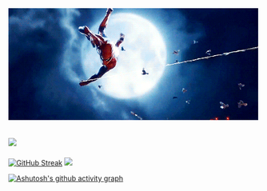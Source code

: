<img src="./6927.gif">
<h2><img src="https://media.giphy.com/media/VgCDAzcKvsR6OM0uWg/giphy.gif" width="100"></h2>

[![GitHub Streak](https://github-readme-streak-stats.herokuapp.com?user=niskyB&theme=radical)](https://git.io/streak-stats)
<img src="https://media.giphy.com/media/mGcNjsfWAjY5AEZNw6/giphy.gif" width="100">

[![Ashutosh's github activity graph](https://activity-graph.herokuapp.com/graph?username=Ashutosh00710&theme=redical)](https://github.com/ashutosh00710/github-readme-activity-graph)
